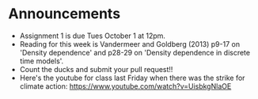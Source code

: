 # Announcements

- Assignment 1 is due Tues October 1 at 12pm.
- Reading for this week is Vandermeer and Goldberg (2013) p9-17 on 'Density dependence' and p28-29 on 'Density dependence in discrete time models'.
- Count the ducks and submit your pull request!!
- Here's the youtube for class last Friday when there was the strike for climate action: https://www.youtube.com/watch?v=UisbkgNlaOE
